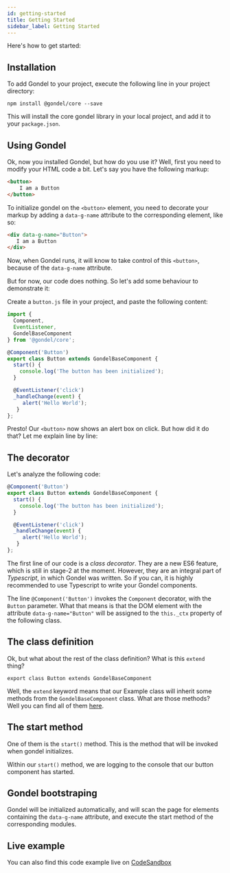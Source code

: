 ```yaml
---
id: getting-started
title: Getting Started
sidebar_label: Getting Started
---
```


Here's how to get started:

## Installation

To add Gondel to your project, execute the following line in your project directory:

`npm install @gondel/core --save`

This will install the core gondel library in your local project, and add it to your `package.json`.

## Using Gondel

Ok, now you installed Gondel, but how do you use it?
Well, first you need to modify your HTML code a bit. Let's say you have the following markup:

```html
<button>
    I am a Button
</button>
```

To initialize gondel on the `<button>` element, you need to decorate your markup by adding a `data-g-name` attribute to the corresponding element, like so:

```html
<div data-g-name="Button">
   I am a Button
</div>
```

Now, when Gondel runs, it will know to take control of this `<button>`, because of the `data-g-name` attribute.

But for now, our code does nothing. So let's add some behaviour to demonstrate it:

Create a `button.js` file in your project, and paste the following content:
```javascript
import {
  Component,
  EventListener,
  GondelBaseComponent
} from '@gondel/core';

@Component('Button')
export class Button extends GondelBaseComponent {
  start() {
    console.log('The button has been initialized');
  }

  @EventListener('click')
  _handleChange(event) {
     alert('Hello World');
   }
};
```

Presto! Our `<button>` now shows an alert box on click. But how did it do that? Let me explain line by line:

## The decorator

Let's analyze the following code:

```javascript
@Component('Button')
export class Button extends GondelBaseComponent {
  start() {
    console.log('The button has been initialized');
  }

  @EventListener('click')
  _handleChange(event) {
     alert('Hello World');
   }
};
```

The first line of our code is a *class decorator*. They are a new ES6 feature, which is still in stage-2 at the moment. However, they are an integral part of *Typescript*, in which Gondel was written. So if you can, it is highly recommended to use Typescript to write your Gondel components.

The line 
`@Component('Button')` invokes the `Component` decorator, with the `Button` parameter. What that means is that the DOM element with the attribute `data-g-name="Button"` will be assigned to the `this._ctx` property of the following class.

## The class definition

Ok, but what about the rest of the class definition? What is this `extend` thing?

`export class Button extends GondelBaseComponent`

Well, the `extend` keyword means that our Example class will inherit some methods from the `GondelBaseComponent` class. What are those methods? Well you can find all of them [here](../packages/core/src/GondelComponent.ts).

## The start method

One of them is the `start()` method. This is the method that will be invoked when gondel initializes.

Within our `start()` method, we are logging to the console that our button component has started.

## Gondel bootstraping

Gondel will be initialized automatically, and will scan the page for elements containing the `data-g-name` attribute, and execute the start method of the corresponding modules.

## Live example

You can also find this code example live on [CodeSandbox](https://codesandbox.io/s/github/namics/gondel/tree/master/examples/hello-world)
